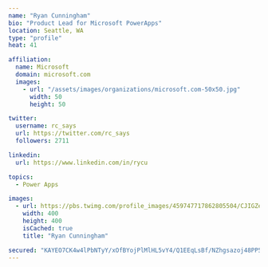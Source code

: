 ```yaml
---
name: "Ryan Cunningham"
bio: "Product Lead for Microsoft PowerApps"
location: Seattle, WA
type: "profile"
heat: 41

affiliation:
  name: Microsoft
  domain: microsoft.com
  images:
    - url: "/assets/images/organizations/microsoft.com-50x50.jpg"
      width: 50
      height: 50

twitter:
  username: rc_says
  url: https://twitter.com/rc_says
  followers: 2711

linkedin:
  url: https://www.linkedin.com/in/rycu

topics:
  - Power Apps

images:
  - url: https://pbs.twimg.com/profile_images/459747717862805504/CJIGZejd_400x400.png
    width: 400
    height: 400
    isCached: true
    title: "Ryan Cunningham"

secured: "KAYEO7CK4w4lPbNTyY/xOfBYojPlMlHL5vY4/Q1EEqLsBf/NZhgsazoj48PP51S17hyXLiBP+vD7FQyu2/u/KQfxYMAd6UeuyYRVqXpWp+59HfdbdRBYi95ZCTf/STLMUuKAi4J7EsKv0SGrnwCRmClR2ejA4YojZdL4ZYRbrEPdD47gQfd2cwQLL3eaQTKcLOEgT73iIEAGTCbj3IUTU3TZmC7P/2MNRQDSTL1FcFG99Vsh+/qyRVJnxFZ3HRMfJUMFsANXmylxrialtDDWhrpCn2QvnmbN2EkVHIHcfTcYnkDUJjY2z5RqfKuCTxxKzLVTsMShMIXxgpqyOMzB23/vdMAe8JA0ZIkLy4wCrXeVe5ybNY9uBJe7bduOFyGQ2B5Q5Lad9pNFnYGWeG6qKpx65IIJ13WxgHAcOBjjsuY=;6ygoWkIIDqeeSJPACu5sSw=="
---
```



